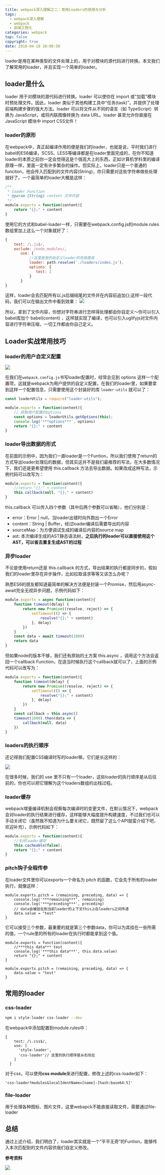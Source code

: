 ```yaml
---
title: webpack深入理解之二：常用Loaders的使用与分析
tags:
  - webpack深入理解
  - webpack
  - 前端工程化
categories: webpack
top: false
copyright: true
date: 2018-04-18 10:00:50
---
```

loader是用在某种类型的文件处理上的，用于对模块的源代码进行转换。本文我们了解常用的loader，并且实现一个简单的loader。
<!--more-->

## loader是什么
loader 用于对模块的源代码进行转换。loader 可以使你在 import 或"加载"模块时预处理文件。因此，loader 类似于其他构建工具中“任务(task)”，并提供了处理前端构建步骤的强大方法。loader 可以将文件从不同的语言（如 TypeScript）转换为 JavaScript，或将内联图像转换为 data URL。loader 甚至允许你直接在 JavaScript 模块中 import CSS文件！

### loader的原形
在webpack中，真正起编译作用的便是我们的loader，也就是说，平时我们进行babel的ES6编译，SCSS、LESS等编译都是在loader里面完成的，在你不知道loader的本质之前你一定会觉得这是个很高大上的东西，正如计算机学科里的编译原理一样，里面一定有许多繁杂的操作。但实际上，loader只是一个普通的funciton，他会传入匹配到的文件内容(String)，你只需要对这些字符串做些处理就好了。一个最简单的loader大概是这样：
```js
/**
 * loader Function
 * @param {String} content 文件内容
 */
module.exports = function(content){
    return "{};" + content
}
```

使用它的方式和babel-loader一样，只需要在webpack.config.js的module.rules数组里加上这么一个对象就好了：
```js
{
    test: /\.js$/,
    exclude: /node_modules/,
       use: {
           //这里是我的自定义loader的存放路径
           loader: path.resolve('./loaders/index.js'),
           options: {
              test: 1
           }
       }
}
```
这样，loader会去匹配所有以.js后缀结尾的文件并在内容前追加{};这样一段代码，我们可以在输出文件中看到效果：
![](http://static.zhyjor.com/201809301512_658.png)

所以，拿到了文件内容，你想对字符串进行怎样得处理都由你自定义～你可以引入babel库加个 babel(content) ，这样就实现了编译，也可以引入uglifyjs对文件内容进行字符串压缩，一切工作都由你自己定义。

## Loader实战常用技巧
### loader的用户自定义配置

![](http://static.zhyjor.com/201809301513_544.png)

在我们在`webpack.config.js`书写loader配置时，经常会见到 options 这样一个配置项，这就是webpack为用户提供的自定义配置，在我们的loader里，如果要拿到这样一个配置信息，只需要使用这个封装好的库 `loader-utils` 就可以了：
```js
const loaderUtils = require("loader-utils");

module.exports = function(content){
    // 获取用户配置的options
    const options = loaderUtils.getOptions(this);
    console.log('***options***', options)
    return "{};" + content
}
```

### loader导出数据的形式
在前面的示例中，因为我们一直loader是一个Funtion，所以我们使用了return的方式导出loader处理后的数据，但其实这并不是我们最推荐的写法，在大多数情况下，我们还是更希望使用 this.callback 方法去导出数据。如果改成这种写法，示例代码可以改写为：
```js
module.exports = function(content){
    //return "{};" + content
    this.callback(null, "{};" + content)
}

```
this.callback 可以传入四个参数（其中后两个参数可以省略），他们分别是：
* error：Error | null，当loader出错时向外跑出一个Error
* content：String | Buffer，经过loader编译后需要导出的内容
* sourceMap：为方便调试生成的编译后内容的source map
* ast: 本次编译生成的AST静态语法树，**之后执行的loader可以直接使用这个AST，可以省去重复生成AST的过程**

### 异步loader
不论是使用return还是 this.callback 的方式，导出结果的执行都是同步的，假如我们的loader里存在异步操作，比如拉取请求等等又该怎么办呢？

熟悉ES6的朋友都知道最简单的解决方法便是封装一个Promise，然后用async-await完全无视异步问题，示例代码如下：
```js
module.exports = async function(content){
    function timeout(delay) {
        return new Promise((resolve, reject) => {
            setTimeout(() => {
                resolve("{};" + content)
            }, delay)
        })
    }
    const data = await timeout(1000)
    return data
}

```
但如果node的版本不够，我们还有原始的土方案 this.async ，调用这个方法会返回一个callback Function，在适当时候执行这个callback就可以了，上面的示例代码可以改写为：
```js
module.exports = function(content){
    function timeout(delay) {
        return new Promise((resolve, reject) => {
            setTimeout(() => {
                resolve("{};" + content)
            }, delay)
        })
    }
    const callback = this.async()
    timeout(1000).then(data => {
        callback(null, data)
    })
}
```
### loaders的执行顺序
还记得我们配置CSS编译时写的loader嘛，它们是长这样的：

![](http://static.zhyjor.com/201809301529_792.png)

在很多时候，我们的 use 里不只有一个loader，这些loader的执行顺序是从后往前的，你也可以把它理解为这个loaders数组的出栈过程。

### loader缓存
webpack增量编译机制会观察每次编译时的变更文件，在默认情况下，webpack会对loader的执行结果进行缓存，这样能够大幅度提升构建速度，不过我们也可以手动关闭它（虽然我不知道为什么要关闭它，既然留了这么个API就蛮介绍下吧，欢迎补充），示例代码如下：
```js
module.exports = function(content){
    //关闭loader缓存
    this.cacheable(false);
    return "{};" + content
}
```

### pitch钩子全程传参
在loader文件里你可以exports一个命名为 pitch 的函数，它会先于所有的loader执行，就像这样：
```
module.exports.pitch = (remaining, preceding, data) => {
    console.log('***remaining***', remaining)
    console.log('***preceding***', preceding)
    // data会被挂在到当前loader的上下文this上在loaders之间传递
    data.value = "test"
}

```
它可以接受三个参数，最重要的就是第三个参数data，你可以为其挂在一些所需的值，一个rule里的所有的loader在执行时都能拿到这个值。
```
module.exports = function(content){
    //***this data*** test
    console.log('***this data***', this.data.value)
    return "{};" + content
}

module.exports.pitch = (remaining, preceding, data) => {
    data.value = "test"
}

```

## 常用的loader

### css-loader
```bash
npm i style-loader css-loader --dev
```
在webpack中添加配置到module.rules中：
```
{
    test: /\.css$/,
    use: [
      'style-loader',
      'css-loader'// 这里的执行顺序是从右向左
    ]
  }
```
对于css，可以使用**css module**来进行配置，修改上述的css-loader如下：
```
'css-loader?modules&localIdentName=[name]-[hash:base64:5]'
```

### file-loader
用于处理各种图标、图片文件，这里webapck不能直接读取文件，需要通过file-loader

## 总结
通过上述介绍，我们明白了，loader其实就是一个“平平无奇”的Funtion，能够传入本次匹配到的文件内容供我们自定义修改。

**参考资料**
[]()

![](http://static.zhyjor.com/wexin.png)
